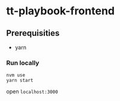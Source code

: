 # tt-playbook-frontend


## Prerequisities
 - yarn


### Run locally

```
nvm use
yarn start
```

open `localhost:3000`